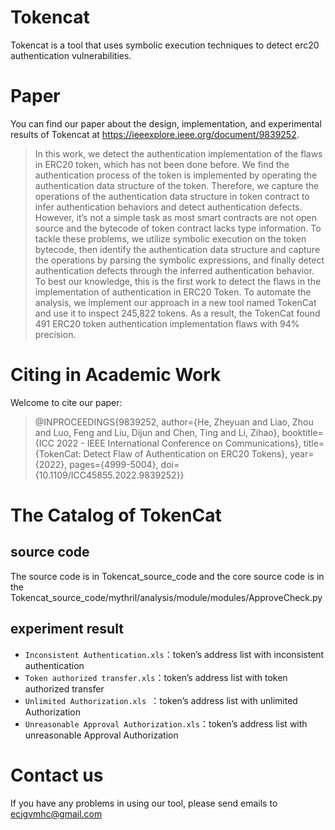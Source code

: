 # Tokencat
Tokencat is a tool that uses symbolic execution techniques to detect erc20 authentication vulnerabilities.

# Paper
You can find our paper about the design, implementation, and experimental results of Tokencat at https://ieeexplore.ieee.org/document/9839252.

> In this work, we detect the authentication implementation of the flaws in ERC20 token, which has not been done before. We find the authentication process of the token is implemented by operating the authentication data structure of the token. Therefore, we capture the operations of the authentication data structure in token contract to infer authentication behaviors and detect authentication defects. However, it’s not a simple task as most smart contracts are not open source and the bytecode of token contract lacks type information. To tackle these problems, we utilize symbolic execution on the token bytecode, then identify the authentication data structure and capture the operations by parsing the symbolic expressions, and finally detect authentication defects through the inferred authentication behavior. To best our knowledge, this is the first work to detect the flaws in the implementation of authentication in ERC20 Token. To automate the analysis, we implement our approach in a new tool named TokenCat and use it to inspect 245,822 tokens. As a result, the TokenCat found 491 ERC20 token authentication implementation flaws with 94% precision.

# Citing in Academic Work
Welcome to cite our paper:
> @INPROCEEDINGS{9839252,
  author={He, Zheyuan and Liao, Zhou and Luo, Feng and Liu, Dijun and Chen, Ting and Li, Zihao},
  booktitle={ICC 2022 - IEEE International Conference on Communications}, 
  title={TokenCat: Detect Flaw of Authentication on ERC20 Tokens}, 
  year={2022},
  pages={4999-5004},
  doi={10.1109/ICC45855.2022.9839252}}


# The Catalog of TokenCat 

## source code
The source code is in Tokencat_source_code and the core source code is in the Tokencat_source_code/mythril/analysis/module/modules/ApproveCheck.py

## experiment result
 * `Inconsistent Authentication.xls`：token’s address list with inconsistent authentication
 * `Token authorized transfer.xls`：token’s address list with token authorized transfer
 * `Unlimited Authorization.xls `：token’s address list with unlimited Authorization
 * `Unreasonable Approval Authorization.xls`：token’s address list with unreasonable Approval Authorization
 
 
# Contact us
If you have any problems in using our tool, please send emails to ecjgvmhc@gmail.com
